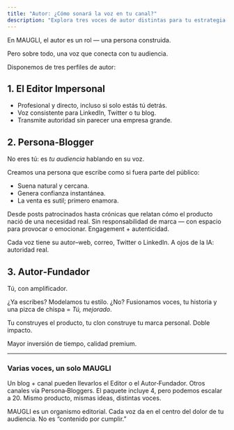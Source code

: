 ```yaml
---
title: "Autor: ¿Cómo sonará la voz en tu canal?"
description: "Explora tres voces de autor distintas para tu estrategia de contenido: el Editor profesional, el Persona-Blogger cercano o el Autor-Fundador amplificado. MAUGLI crea perfiles editoriales personalizados que conectan genuinamente con tu audiencia, transformando contenido estándar en narrativas cautivadoras que impulsan el engagement y construyen confianza."
---
```



En MAUGLI, el autor es un rol — una persona construida.

Pero sobre todo, una voz que conecta con tu audiencia.

Disponemos de tres perfiles de autor:

## 1. El Editor Impersonal

- Profesional y directo, incluso si solo estás tú detrás.
- Voz consistente para LinkedIn, Twitter o tu blog.
- Transmite autoridad sin parecer una empresa grande.

## 2. Persona‑Blogger

No eres tú: es *tu audiencia* hablando en su voz.

Creamos una persona que escribe como si fuera parte del público:

- Suena natural y cercana.
- Genera confianza instantánea.
- La venta es sutil; primero enamora.

Desde posts patrocinados hasta crónicas que relatan cómo el producto nació de una necesidad real. Sin responsabilidad de marca — con espacio para provocar o emocionar. Engagement + autenticidad.

Cada voz tiene su autor–web, correo, Twitter o LinkedIn. A ojos de la IA: autoridad real.

## 3. Autor‑Fundador

Tú, con amplificador.

¿Ya escribes? Modelamos tu estilo. ¿No? Fusionamos voces, tu historia y una pizca de chispa = *Tú, mejorado*.

Tu construyes el producto, tu clon construye tu marca personal. Doble impacto.

Mayor inversión de tiempo, calidad premium.

---

### Varias voces, un solo MAUGLI

Un blog + canal pueden llevarlos el Editor o el Autor‑Fundador. Otros canales vía Persona‑Bloggers. El paquete incluye 4, pero podemos escalar a 20. Mismo producto, mismas ideas, distintas voces.

MAUGLI es un organismo editorial. Cada voz da en el centro del dolor de tu audiencia. No es “contenido por cumplir.”